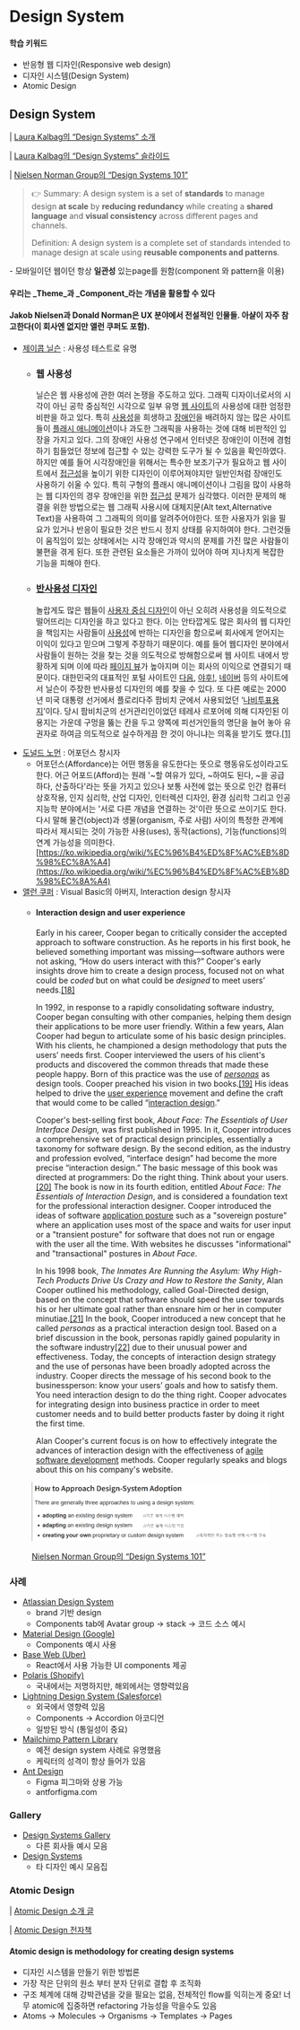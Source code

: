 # Design System

#### 학습 키워드

* 반응형 웹 디자인(Responsive web design)
* 디자인 시스템(Design System)
* Atomic Design

## Design System

\|  [Laura Kalbag의 “Design Systems” 소개](https://24ways.org/2012/design-systems/)

\|  [Laura Kalbag의 “Design Systems” 슬라이드](https://speakerdeck.com/laurakalbag/design-systems-1)

\|  [Nielsen Norman Group의 “Design Systems 101”](https://www.nngroup.com/articles/design-systems-101/)

> 👉 Summary: A design system is a set of **standards** to manage design **at scale** by **reducing redundancy** while creating a **shared language** and **visual consistency** across different pages and channels.
>
> Definition: A design system is a complete set of standards intended to manage design at scale using **reusable components and patterns**.

\- 모바일이던 웹이던 항상 **일관성** 있는page를 원함(component 와 pattern을 이용)

#### 우리는 _Theme_과 _Component_라는 개념을 활용할 수 있다

#### Jakob Nielsen과 Donald Norman은 UX 분야에서 전설적인 인물들. 아샬이 자주 참고한다(이 회사엔 없지만 앨런 쿠퍼도 포함).

* [제이콥 닐슨](https://ko.wikipedia.org/wiki/%EC%A0%9C%EC%9D%B4%EC%BD%A5\_%EB%8B%90%EC%8A%A8) : 사용성 테스트로 유명
  *   ### 웹 사용성

      닐슨은 웹 사용성에 관한 여러 논쟁을 주도하고 있다. 그래픽 디자이너로서의 시각이 아닌 공학 중심적인 시각으로 일부 유명 [웹 사이트](https://ko.wikipedia.org/wiki/%EC%9B%B9\_%EC%82%AC%EC%9D%B4%ED%8A%B8)의 사용성에 대한 엄정한 비판을 하고 있다. 특히 [사용성](https://ko.wikipedia.org/wiki/%EC%82%AC%EC%9A%A9%EC%84%B1)을 희생하고 [장애인](https://ko.wikipedia.org/wiki/%EC%9E%A5%EC%95%A0%EC%9D%B8)을 배려하지 않는 많은 사이트들이 [플래시 애니메이션](https://ko.wikipedia.org/wiki/%ED%94%8C%EB%9E%98%EC%8B%9C\_%EC%95%A0%EB%8B%88%EB%A9%94%EC%9D%B4%EC%85%98)이나 과도한 그래픽을 사용하는 것에 대해 비판적인 입장을 가지고 있다. 그의 장애인 사용성 연구에서 인터넷은 장애인이 이전에 경험하기 힘들었던 정보에 접근할 수 있는 강력한 도구가 될 수 있음을 확인하였다. 하지만 예를 들어 시각장애인을 위해서는 특수한 보조기구가 필요하고 웹 사이트에서 [접근성](https://ko.wikipedia.org/wiki/%EC%A0%91%EA%B7%BC%EC%84%B1)을 높이기 위한 디자인이 이루어져야지만 일반인처럼 장애인도 사용하기 쉬울 수 있다. 특히 구형의 플래시 애니메이션이나 그림을 많이 사용하는 웹 디자인의 경우 장애인을 위한 [접근성](https://ko.wikipedia.org/wiki/%EC%A0%91%EA%B7%BC%EC%84%B1) 문제가 심각했다. 이러한 문제의 해결을 위한 방법으로는 웹 그래픽 사용시에 대체지문(Alt text,Alternative Text)을 사용하여 그 그래픽의 의미를 알려주어야한다. 또한 사용자가 읽을 필요가 있거나 반응이 필요한 것은 반드시 정지 상태를 유지하여야 한다. 그런것들이 움직임이 있는 상태에서는 시각 장애인과 약시의 문제를 가진 많은 사람들이 불편을 겪게 된다. 또한 관련된 요소들은 가까이 있어야 하며 지나치게 복잡한 기능을 피해야 한다.
  *   ### [반사용성 디자인](https://ko.wikipedia.org/w/index.php?title=%EB%B0%98%EC%82%AC%EC%9A%A9%EC%84%B1\_%EB%94%94%EC%9E%90%EC%9D%B8\&action=edit\&redlink=1)

      놀랍게도 많은 웹들이 [사용자 중심 디자인](https://ko.wikipedia.org/wiki/%EC%82%AC%EC%9A%A9%EC%9E%90\_%EC%A4%91%EC%8B%AC\_%EB%94%94%EC%9E%90%EC%9D%B8)이 아닌 오히려 사용성을 의도적으로 떨어뜨리는 디자인을 하고 있다고 한다. 이는 안타깝게도 많은 회사의 웹 디자인을 책임지는 사람들이 [사용성](https://ko.wikipedia.org/wiki/%EC%82%AC%EC%9A%A9%EC%84%B1)에 반하는 디자인을 함으로써 회사에게 얻어지는 이익이 있다고 믿으며 그렇게 주장하기 때문이다. 예를 들어 웹디자인 분야에서 사람들이 원하는 것을 찾는 것을 의도적으로 방해함으로써 웹 사이트 내에서 방황하게 되며 이에 따라 [페이지 뷰](https://ko.wikipedia.org/wiki/%ED%8E%98%EC%9D%B4%EC%A7%80\_%EB%B7%B0)가 높아지며 이는 회사의 이익으로 연결되기 때문이다. 대한민국의 대표적인 포털 사이트인 [다음](https://ko.wikipedia.org/wiki/%EB%8B%A4%EC%9D%8C), [야후!](https://ko.wikipedia.org/wiki/%EC%95%BC%ED%9B%84!), [네이버](https://ko.wikipedia.org/wiki/%EB%84%A4%EC%9D%B4%EB%B2%84) 등의 사이트에서 닐슨이 주장한 반사용성 디자인의 예를 찾을 수 있다. 또 다른 예로는 2000년 미국 대통령 선거에서 플로리다주 팜비치 군에서 사용되었던 ‘[나비투표용지](https://ko.wikipedia.org/w/index.php?title=%EB%82%98%EB%B9%84%ED%88%AC%ED%91%9C%EC%9A%A9%EC%A7%80\&action=edit\&redlink=1)’이다. 당시 팜비치군의 선거관리인이었던 테레사 르포어에 의해 디자인된 이 용지는 가운데 구멍을 뚫는 칸을 두고 양쪽에 피선거인들의 명단을 늘어 놓아 유권자로 하여금 의도적으로 실수하게끔 한 것이 아니냐는 의혹을 받기도 했다.[\[1\]](https://ko.wikipedia.org/wiki/%EC%A0%9C%EC%9D%B4%EC%BD%A5\_%EB%8B%90%EC%8A%A8#cite\_note-1)
* [도널드 노먼](https://ko.wikipedia.org/wiki/%EB%8F%84%EB%84%90%EB%93%9C\_%EB%85%B8%EB%A8%BC) : 어포던스 창시자
  * 어포던스(Affordance)는 어떤 행동을 유도한다는 뜻으로 행동유도성이라고도 한다. 어근 어포드(Afford)는 원래 '\~할 여유가 있다, \~하여도 된다, \~을 공급하다, 산출하다'라는 뜻을 가지고 있으나 보통 사전에 없는 뜻으로 인간 컴퓨터 상호작용, 인지 심리학, 산업 디자인, 인터렉션 디자인, 환경 심리학 그리고 인공지능학 분야에서는 '서로 다른 개념을 연결하는 것'이란 뜻으로 쓰이기도 한다. 다시 말해 물건(object)과 생물(organism, 주로 사람) 사이의 특정한 관계에 따라서 제시되는 것이 가능한 사용(uses), 동작(actions), 기능(functions)의 연계 가능성을 의미한다. [https://ko.wikipedia.org/wiki/%EC%96%B4%ED%8F%AC%EB%8D%98%EC%8A%A4](https://ko.wikipedia.org/wiki/%EC%96%B4%ED%8F%AC%EB%8D%98%EC%8A%A4)
* [앨런 쿠퍼](https://en.wikipedia.org/wiki/Alan\_Cooper) : Visual Basic의 아버지, Interaction design 창시자
  *   #### Interaction design and user experience

      Early in his career, Cooper began to critically consider the accepted approach to software construction. As he reports in his first book, he believed something important was missing—software authors were not asking, “How do users interact with this?” Cooper's early insights drove him to create a design process, focused not on what could be _coded_ but on what could be _designed_ to meet users’ needs.[\[18\]](https://en.wikipedia.org/wiki/Alan\_Cooper#cite\_note-18)

      In 1992, in response to a rapidly consolidating software industry, Cooper began consulting with other companies, helping them design their applications to be more user friendly. Within a few years, Alan Cooper had begun to articulate some of his basic design principles. With his clients, he championed a design methodology that puts the users’ needs first. Cooper interviewed the users of his client's products and discovered the common threads that made these people happy. Born of this practice was the use of [_personas_](https://en.wikipedia.org/wiki/Persona\_\(marketing\)) as design tools. Cooper preached his vision in two books.[\[19\]](https://en.wikipedia.org/wiki/Alan\_Cooper#cite\_note-19) His ideas helped to drive the [user experience](https://en.wikipedia.org/wiki/User\_experience) movement and define the craft that would come to be called “[interaction design](https://en.wikipedia.org/wiki/Interaction\_design).”

      Cooper's best-selling first book, _About Face: The Essentials of User Interface Design,_ was first published in 1995. In it, Cooper introduces a comprehensive set of practical design principles, essentially a taxonomy for software design. By the second edition, as the industry and profession evolved, “interface design” had become the more precise “interaction design.” The basic message of this book was directed at programmers: Do the right thing. Think about your users.[\[20\]](https://en.wikipedia.org/wiki/Alan\_Cooper#cite\_note-20) The book is now in its fourth edition, entitled _About Face: The Essentials of Interaction Design_, and is considered a foundation text for the professional interaction designer. Cooper introduced the ideas of software [application posture](https://en.wikipedia.org/wiki/Application\_posture) such as a "sovereign posture" where an application uses most of the space and waits for user input or a "transient posture" for software that does not run or engage with the user all the time. With websites he discusses "informational" and "transactional" postures in _About Face_.

      In his 1998 book, _The Inmates Are Running the Asylum: Why High-Tech Products Drive Us Crazy and How to Restore the Sanity_, Alan Cooper outlined his methodology, called Goal-Directed design, based on the concept that software should speed the user towards his or her ultimate goal rather than ensnare him or her in computer minutiae.[\[21\]](https://en.wikipedia.org/wiki/Alan\_Cooper#cite\_note-21) In the book, Cooper introduced a new concept that he called _personas_ as a practical interaction design tool. Based on a brief discussion in the book, personas rapidly gained popularity in the software industry[\[22\]](https://en.wikipedia.org/wiki/Alan\_Cooper#cite\_note-22) due to their unusual power and effectiveness. Today, the concepts of interaction design strategy and the use of personas have been broadly adopted across the industry. Cooper directs the message of his second book to the businessperson: know your users’ goals and how to satisfy them. You need interaction design to do the thing right. Cooper advocates for integrating design into business practice in order to meet customer needs and to build better products faster by doing it right the first time.

      Alan Cooper's current focus is on how to effectively integrate the advances of interaction design with the effectiveness of [agile software development](https://en.wikipedia.org/wiki/Agile\_software\_development) methods. Cooper regularly speaks and blogs about this on his company's website.

<figure><img src="../.gitbook/assets/image (2).png" alt=""><figcaption><p> <a href="https://www.nngroup.com/articles/design-systems-101/">Nielsen Norman Group의 “Design Systems 101”</a></p></figcaption></figure>

### 사례

* [Atlassian Design System](https://atlassian.design/)
  * brand 기반 design
  * Components tab에 Avatar group -> stack -> 코드 소스 예시
* [Material Design (Google)](https://material.io/)
  * Components 예시 사용
* [Base Web (Uber)](https://baseweb.design/)
  * React에서 사용 가능한 UI components 제공
* [Polaris (Shopify)](https://polaris.shopify.com/)
  * 국내에서는 저명하지만, 해외에서는 영향력있음
* [Lightning Design System (Salesforce)](https://www.lightningdesignsystem.com/)
  * 외국에서 영향력 있음
  * Components -> Accordion 아코디언
  * 일방된 방식 (통일성이 중요)
* [Mailchimp Pattern Library](https://ux.mailchimp.com/patterns)
  * 예전 design system 사례로 유명했음
  * 케릭터의 성격이 항상 들어가 있음
* [Ant Design](https://ant.design/)
  * Figma 피그마와 상용 가능
  * antforfigma.com

### Gallery&#x20;

* [Design Systems Gallery](https://designsystemsrepo.com/design-systems/)
  * 다른 회사들 예시 모음
* [Design Systems](https://www.designsystems.com/open-design-systems/)
  * 타 디자인 예시 모음집

### Atomic Design

\|  [Atomic Design 소개 글](https://bradfrost.com/blog/post/atomic-web-design/)

\|  [Atomic Design 전자책](https://atomicdesign.bradfrost.com/)

#### Atomic design is methodology for creating design systems

* 디자인 시스템을 만들기 위한 방법론
* 가장 작은 단위의 원소 부터 분자 단위로 결합 후 조직화
* 구조 체계에 대해 강박관념을 갖을 필요는 없음, 전체적인 flow를 익히는게 중요! 너무 atomic에 집중하면 refactoring 가능성을 막을수도 있음
* Atoms -> Molecules -> Organisms -> Templates -> Pages

